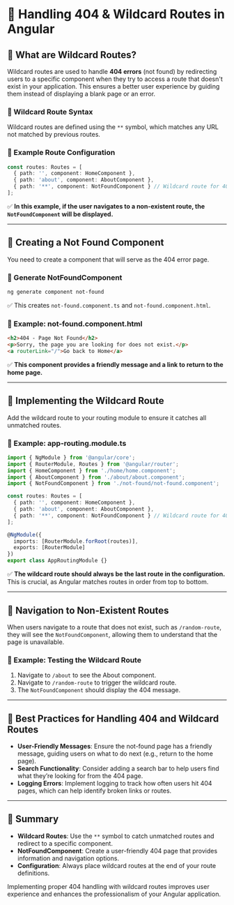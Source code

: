 # **🚀 Handling 404 & Wildcard Routes in Angular**  

## **🔹 What are Wildcard Routes?**  
Wildcard routes are used to handle **404 errors** (not found) by redirecting users to a specific component when they try to access a route that doesn't exist in your application. This ensures a better user experience by guiding them instead of displaying a blank page or an error.

### **📌 Wildcard Route Syntax**  
Wildcard routes are defined using the `**` symbol, which matches any URL not matched by previous routes.

### **📌 Example Route Configuration**  
```typescript
const routes: Routes = [
  { path: '', component: HomeComponent },
  { path: 'about', component: AboutComponent },
  { path: '**', component: NotFoundComponent } // Wildcard route for 404 handling
];
```
✅ **In this example, if the user navigates to a non-existent route, the `NotFoundComponent` will be displayed.**

---

## **🔹 Creating a Not Found Component**  
You need to create a component that will serve as the 404 error page.

### **📌 Generate NotFoundComponent**  
```sh
ng generate component not-found
```
✅ This creates `not-found.component.ts` and `not-found.component.html`.

### **📌 Example: not-found.component.html**
```html
<h2>404 - Page Not Found</h2>
<p>Sorry, the page you are looking for does not exist.</p>
<a routerLink="/">Go back to Home</a>
```
✅ **This component provides a friendly message and a link to return to the home page.**

---

## **🔹 Implementing the Wildcard Route**  
Add the wildcard route to your routing module to ensure it catches all unmatched routes.

### **📌 Example: app-routing.module.ts**
```typescript
import { NgModule } from '@angular/core';
import { RouterModule, Routes } from '@angular/router';
import { HomeComponent } from './home/home.component';
import { AboutComponent } from './about/about.component';
import { NotFoundComponent } from './not-found/not-found.component';

const routes: Routes = [
  { path: '', component: HomeComponent },
  { path: 'about', component: AboutComponent },
  { path: '**', component: NotFoundComponent } // Wildcard route for 404
];

@NgModule({
  imports: [RouterModule.forRoot(routes)],
  exports: [RouterModule]
})
export class AppRoutingModule {}
```
✅ **The wildcard route should always be the last route in the configuration.** This is crucial, as Angular matches routes in order from top to bottom.

---

## **🔹 Navigation to Non-Existent Routes**  
When users navigate to a route that does not exist, such as `/random-route`, they will see the `NotFoundComponent`, allowing them to understand that the page is unavailable.

### **📌 Example: Testing the Wildcard Route**  
1. Navigate to `/about` to see the About component.
2. Navigate to `/random-route` to trigger the wildcard route.
3. The `NotFoundComponent` should display the 404 message.

---

## **🚀 Best Practices for Handling 404 and Wildcard Routes**
- **User-Friendly Messages**: Ensure the not-found page has a friendly message, guiding users on what to do next (e.g., return to the home page).
- **Search Functionality**: Consider adding a search bar to help users find what they’re looking for from the 404 page.
- **Logging Errors**: Implement logging to track how often users hit 404 pages, which can help identify broken links or routes.

---

## **🚀 Summary**
- **Wildcard Routes**: Use the `**` symbol to catch unmatched routes and redirect to a specific component.
- **NotFoundComponent**: Create a user-friendly 404 page that provides information and navigation options.
- **Configuration**: Always place wildcard routes at the end of your route definitions.

Implementing proper 404 handling with wildcard routes improves user experience and enhances the professionalism of your Angular application. 
